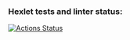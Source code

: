 ### Hexlet tests and linter status:
[![Actions Status](https://github.com/Traizee/frontend-project-44/actions/workflows/hexlet-check.yml/badge.svg)](https://github.com/Traizee/frontend-project-44/actions)